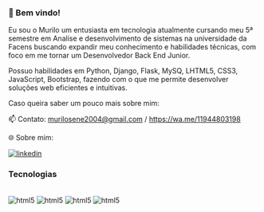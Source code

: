 ### 👋 Bem vindo!

Eu sou o Murilo um entusiasta em tecnologia atualmente cursando meu 5ª semestre em Analise e desenvolvimento de sistemas na universidade da Facens buscando expandir meu conhecimento e habilidades técnicas, com foco em me tornar um Desenvolvedor Back End Junior.

Possuo habilidades em Python, Django, Flask, MySQ, LHTML5, CSS3, JavaScript, Bootstrap, fazendo com o que me permite desenvolver soluções web eficientes e intuitivas.

Caso queira saber um pouco mais sobre mim:


📫 Contato: murilosene2004@gmail.com / https://wa.me/11944803198


🌐 Sobre mim:


[![linkedin](https://img.shields.io/badge/LinkedIn-0077B5?style=for-the-badge&logo=linkedin&logoColor=white)](https://www.linkedin.com/in/murilo-sene-66a0442ba/)

### Tecnologias

<div style="display: inline_block"><br/>
<img aling="center" alt="html5" src="https://img.shields.io/badge/Python-3776AB?style=for-the-badge&logo=python&logoColor=white" />
<img aling="center" alt="html5" src="https://img.shields.io/badge/Django-092E20?style=for-the-badge&logo=django&logoColor=white" />
<img aling="center" alt="html5" src="https://img.shields.io/badge/Flask-000000?style=for-the-badge&logo=flask&logoColor=white" />
<img aling="center" alt="html5" src="https://img.shields.io/badge/SQLite-07405E?style=for-the-badge&logo=sqlite&logoColor=white" />
</div>
